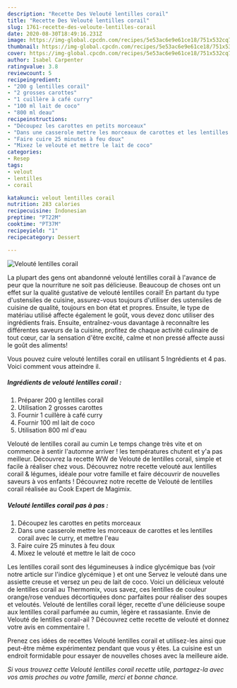 ```yaml
---
description: "Recette Des Velouté lentilles corail"
title: "Recette Des Velouté lentilles corail"
slug: 1761-recette-des-veloute-lentilles-corail
date: 2020-08-30T18:49:16.231Z
image: https://img-global.cpcdn.com/recipes/5e53ac6e9e61ce18/751x532cq70/veloute-lentilles-corail-photo-principale-de-la-recette.jpg
thumbnail: https://img-global.cpcdn.com/recipes/5e53ac6e9e61ce18/751x532cq70/veloute-lentilles-corail-photo-principale-de-la-recette.jpg
cover: https://img-global.cpcdn.com/recipes/5e53ac6e9e61ce18/751x532cq70/veloute-lentilles-corail-photo-principale-de-la-recette.jpg
author: Isabel Carpenter
ratingvalue: 3.8
reviewcount: 5
recipeingredient:
- "200 g lentilles corail"
- "2 grosses carottes"
- "1 cuillère à café curry"
- "100 ml lait de coco"
- "800 ml deau"
recipeinstructions:
- "Découpez les carottes en petits morceaux"
- "Dans une casserole mettre les morceaux de carottes et les lentilles corail avec le curry, et mettre l&#39;eau"
- "Faire cuire 25 minutes à feu doux"
- "Mixez le velouté et mettre le lait de coco"
categories:
- Resep
tags:
- velout
- lentilles
- corail

katakunci: velout lentilles corail 
nutrition: 283 calories
recipecuisine: Indonesian
preptime: "PT22M"
cooktime: "PT37M"
recipeyield: "1"
recipecategory: Dessert

---
```



![Velouté lentilles corail](https://img-global.cpcdn.com/recipes/5e53ac6e9e61ce18/751x532cq70/veloute-lentilles-corail-photo-principale-de-la-recette.jpg)

La plupart des gens ont abandonné velouté lentilles corail à l'avance de peur que la nourriture ne soit pas délicieuse. Beaucoup de choses ont un effet sur la qualité gustative de velouté lentilles corail! En partant du type d'ustensiles de cuisine, assurez-vous toujours d'utiliser des ustensiles de cuisine de qualité, toujours en bon état et propres. Ensuite, le type de matériau utilisé affecte également le goût, vous devez donc utiliser des ingrédients frais. Ensuite, entraînez-vous davantage à reconnaître les différentes saveurs de la cuisine, profitez de chaque activité culinaire de tout cœur, car la sensation d'être excité, calme et non pressé affecte aussi le goût des aliments!

<!--inarticleads1-->

Vous pouvez cuire velouté lentilles corail en utilisant 5 Ingrédients et 4 pas. Voici comment vous atteindre il.

##### Ingrédients de velouté lentilles corail :

1. Préparer 200 g lentilles corail
1. Utilisation 2 grosses carottes
1. Fournir 1 cuillère à café curry
1. Fournir 100 ml lait de coco
1. Utilisation 800 ml d&#39;eau


Velouté de lentilles corail au cumin Le temps change très vite et on commence à sentir l&#39;automne arriver ! les températures chutent et y&#39;a pas meilleur. Découvrez la recette WW de Velouté de lentilles corail, simple et facile à réaliser chez vous. Découvrez notre recette velouté aux lentilles corail &amp; légumes, idéale pour votre famille et faire découvrir de nouvelles saveurs à vos enfants ! Découvrez notre recette de Velouté de lentilles corail réalisée au Cook Expert de Magimix. 

<!--inarticleads2-->

##### Velouté lentilles corail pas à pas :

1. Découpez les carottes en petits morceaux
1. Dans une casserole mettre les morceaux de carottes et les lentilles corail avec le curry, et mettre l&#39;eau
1. Faire cuire 25 minutes à feu doux
1. Mixez le velouté et mettre le lait de coco


Les lentilles corail sont des légumineuses à indice glycémique bas (voir notre article sur l&#39;indice glycémique ) et ont une Servez le velouté dans une assiette creuse et versez un peu de lait de coco. Voici un délicieux velouté de lentilles corail au Thermomix, vous savez, ces lentilles de couleur orange/rose vendues décortiquées donc parfaites pour réaliser des soupes et veloutés. Velouté de lentilles corail léger, recette d&#39;une délicieuse soupe aux lentilles corail parfumée au cumin, légère et rassasiante. Envie de Velouté de lentilles corail-ail ? Découvrez cette recette de velouté et donnez votre avis en commentaire !. 

<!--inarticleads1-->

<p>
Prenez ces idées de recettes Velouté lentilles corail et utilisez-les ainsi que peut-être même expérimentez pendant que vous y êtes. La cuisine est un endroit formidable pour essayer de nouvelles choses avec la meilleure aide.
</p>

<p>
<i>Si vous trouvez cette Velouté lentilles corail recette utile, partagez-la avec vos amis proches ou votre famille, merci et bonne chance.</i>
</p>
